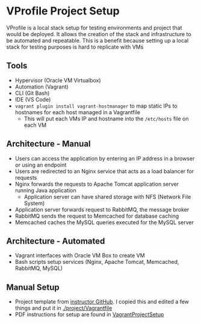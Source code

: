# VProfile Project Setup

VProfile is a local stack setup for testing environments and project that would be deployed. It allows the creation of the stack and infrastructure to be automated and repeatable. This is a benefit because setting up a local stack for testing purposes is hard to replicate with VMs

## Tools

- Hypervisor (Oracle VM Virtualbox)
- Automation (Vagrant)
- CLI (Git Bash)
- IDE (VS Code)
- `vagrant plugin install vagrant-hostmanager` to map static IPs to hostnames for each host managed in a Vagrantfile
  - This will put each VMs IP and hostname into the `/etc/hosts` file on each VM

## Architecture - Manual

- Users can access the application by entering an IP address in a browser or using an endpoint
- Users are redirected to an Nginx service that acts as a load balancer for requests
- Nginx forwards the requests to Apache Tomcat application server running Java application
  - Application server can have shared storage with NFS (Network File System)
- Application server forwards request to RabbitMQ, the message broker
- RabbitMQ sends the request to Memcached for database caching
- Memcached caches the MySQL queries executed for the MySQL server

## Architecture - Automated

- Vagrant interfaces with Oracle VM Box to create VM
- Bash scripts setup services (Nginx, Apache Tomcat, Memcached, RabbitMQ, MySQL)

## Manual Setup

- Project template from [instructor GitHub](https://github.com/devopshydclub/vprofile-project/blob/local-setup/vagrant/Manual_provisioning/Vagrantfile). I copied this and edited a few things and put it in [./project/Vagrantfile](project/Vagrantfile)
- PDF instructions for setup are found in [VagrantProjectSetup](VprofileProjectSetup.pdf)
